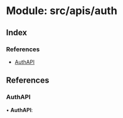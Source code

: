 # Module: src/apis/auth

## Index

### References

- [AuthAPI](src_apis_auth#authapi)

## References

### AuthAPI

• **AuthAPI**:
